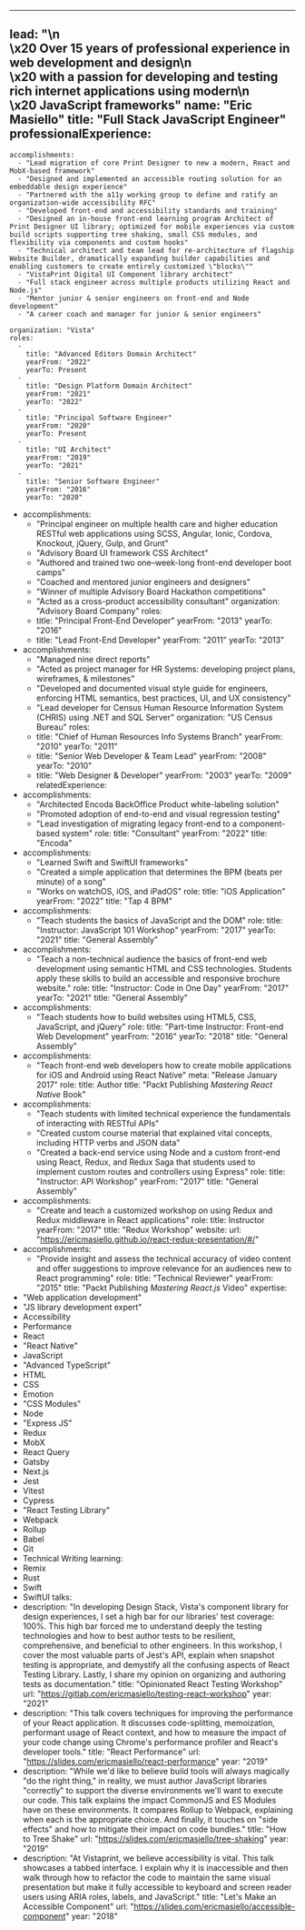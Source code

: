 --- 
lead: "\n\
    \x20   Over 15 years of professional experience in web development and design\n\
    \x20   with a passion for developing and testing rich internet applications using modern\n\
    \x20   JavaScript frameworks"
name: "Eric Masiello"
title: "Full Stack JavaScript Engineer"
professionalExperience: 
  - 
    accomplishments: 
      - "Lead migration of core Print Designer to new a modern, React and MobX-based framework"
      - "Designed and implemented an accessible routing solution for an embeddable design experience"
      - "Partnered with the a11y working group to define and ratify an organization-wide accessibility RFC"
      - "Developed front-end and accessibility standards and training"
      - "Designed an in-house front-end learning program Architect of Print Designer UI library; optimized for mobile experiences via custom build scripts supporting tree shaking, small CSS modules, and flexibility via components and custom hooks"
      - "Technical architect and team lead for re-architecture of flagship Website Builder, dramatically expanding builder capabilities and enabling customers to create entirely customized \"blocks\""
      - "VistaPrint Digital UI Component library architect"
      - "Full stack engineer across multiple products utilizing React and Node.js"
      - "Mentor junior & senior engineers on front-end and Node development"
      - "A career coach and manager for junior & senior engineers"

    organization: "Vista"
    roles: 
      - 
        title: "Advanced Editors Domain Architect"
        yearFrom: "2022"
        yearTo: Present
      - 
        title: "Design Platform Domain Architect"
        yearFrom: "2021"
        yearTo: "2022"
      - 
        title: "Principal Software Engineer"
        yearFrom: "2020"
        yearTo: Present
      - 
        title: "UI Architect"
        yearFrom: "2019"
        yearTo: "2021"
      - 
        title: "Senior Software Engineer"
        yearFrom: "2016"
        yearTo: "2020"
  - 
    accomplishments: 
      - "Principal engineer on multiple health care and higher education RESTful web applications using SCSS, Angular, Ionic, Cordova, Knockout, jQuery, Gulp, and Grunt"
      - "Advisory Board UI framework CSS Architect"
      - "Authored and trained two one–week-long front-end developer boot camps"
      - "Coached and mentored junior engineers and designers"
      - "Winner of multiple Advisory Board Hackathon competitions"
      - "Acted as a cross-product accessibility consultant"
    organization: "Advisory Board Company"
    roles: 
      - 
        title: "Principal Front-End Developer"
        yearFrom: "2013"
        yearTo: "2016"
      - 
        title: "Lead Front-End Developer"
        yearFrom: "2011"
        yearTo: "2013"
  - 
    accomplishments: 
      - "Managed nine direct reports"
      - "Acted as project manager for HR Systems: developing project plans, wireframes, & milestones"
      - "Developed and documented visual style guide for engineers, enforcing HTML semantics, best practices, UI, and UX consistency"
      - "Lead developer for Census Human Resource Information System (CHRIS) using .NET and SQL Server"
    organization: "US Census Bureau"
    roles: 
      - 
        title: "Chief of Human Resources Info Systems Branch"
        yearFrom: "2010"
        yearTo: "2011"
      - 
        title: "Senior Web Developer & Team Lead"
        yearFrom: "2008"
        yearTo: "2010"
      - 
        title: "Web Designer & Developer"
        yearFrom: "2003"
        yearTo: "2009"
relatedExperience: 
  - 
    accomplishments: 
      - "Architected Encoda BackOffice Product white-labeling solution"
      - "Promoted adoption of end-to-end and visual regression testing"
      - "Lead investigation of migrating legacy front-end to a component-based system"
    role: 
      title: "Consultant"
      yearFrom: "2022"
    title: "Encoda"
  - 
    accomplishments: 
      - "Learned Swift and SwiftUI frameworks"
      - "Created a simple application that determines the BPM (beats per minute) of a song"
      - "Works on watchOS, iOS, and iPadOS"
    role: 
      title: "iOS Application"
      yearFrom: "2022"
    title: "Tap 4 BPM"
  - 
    accomplishments: 
      - "Teach students the basics of JavaScript and the DOM"
    role: 
      title: "Instructor: JavaScript 101 Workshop"
      yearFrom: "2017"
      yearTo: "2021"
    title: "General Assembly"
  - 
    accomplishments: 
      - "Teach a non-technical audience the basics of front-end web development using semantic HTML and CSS technologies. Students apply these skills to build an accessible and responsive brochure website."
    role: 
      title: "Instructor: Code in One Day"
      yearFrom: "2017"
      yearTo: "2021"
    title: "General Assembly"
  - 
    accomplishments: 
      - "Teach students how to build websites using HTML5, CSS, JavaScript, and jQuery"
    role: 
      title: "Part-time Instructor: Front-end Web Development"
      yearFrom: "2016"
      yearTo: "2018"
    title: "General Assembly"
  - 
    accomplishments: 
      - "Teach front-end web developers how to create mobile applications for iOS and Android using React Native"
    meta: "Release January 2017"
    role: 
      title: Author
    title: "Packt Publishing <em>Mastering React Native</em> Book"
  - 
    accomplishments: 
      - "Teach students with limited technical experience the fundamentals of interacting with RESTful APIs"
      - "Created custom course material that explained vital concepts, including HTTP verbs and JSON data"
      - "Created a back-end service using Node and a custom front-end using React, Redux, and Redux Saga that students used to implement custom routes and controllers using Express"
    role: 
      title: "Instructor: API Workshop"
      yearFrom: "2017"
    title: "General Assembly"
  - 
    accomplishments: 
      - "Create and teach a customized workshop on using Redux and Redux middleware in React applications"
    role: 
      title: Instructor
      yearFrom: "2017"
    title: "Redux Workshop"
    website: 
      url: "https://ericmasiello.github.io/react-redux-presentation/#/"
  - 
    accomplishments: 
      - "Provide insight and assess the technical accuracy of video content and offer suggestions to improve relevance for an audiences new to React programming"
    role: 
      title: "Technical Reviewer"
      yearFrom: "2015"
    title: "Packt Publishing <em>Mastering React.js</em> Video"
expertise: 
  - "Web application development"
  - "JS library development expert"
  - Accessibility
  - Performance
  - React
  - "React Native"
  - JavaScript
  - "Advanced TypeScript"
  - HTML
  - CSS
  - Emotion
  - "CSS Modules"
  - Node
  - "Express JS"
  - Redux
  - MobX
  - React Query
  - Gatsby
  - Next.js
  - Jest
  - Vitest
  - Cypress
  - "React Testing Library"
  - Webpack
  - Rollup
  - Babel
  - Git
  - Technical Writing
learning: 
  - Remix
  - Rust
  - Swift
  - SwiftUI
talks: 
  - 
    description: "In developing Design Stack, Vista's component library for design experiences, I set a high bar for our libraries' test coverage: 100%. This high bar forced me to understand deeply the testing technologies and how to best author tests to be resilient, comprehensive, and beneficial to other engineers. In this workshop, I cover the most valuable parts of Jest's API, explain when snapshot testing is appropriate, and demystify all the confusing aspects of React Testing Library. Lastly, I share my opinion on organizing and authoring tests as documentation."
    title: "Opinionated React Testing Workshop"
    url: "https://gitlab.com/ericmasiello/testing-react-workshop"
    year: "2021"
  - 
    description: "This talk covers techniques for improving the performance of your React application. It discusses code-splitting, memoization, performant usage of React context, and how to measure the impact of your code change using Chrome's performance profiler and React's developer tools."
    title: "React Performance"
    url: "https://slides.com/ericmasiello/react-performance"
    year: "2019"
  - 
    description: "While we'd like to believe build tools will always magically \"do the right thing,\" in reality, we must author JavaScript libraries \"correctly\" to support the diverse environments we'll want to execute our code. This talk explains the impact CommonJS and ES Modules have on these environments. It compares Rollup to Webpack, explaining when each is the appropriate choice. And finally, it touches on \"side effects\" and how to mitigate their impact on code bundles."
    title: "How to Tree Shake"
    url: "https://slides.com/ericmasiello/tree-shaking"
    year: "2019"
  - 
    description: "At Vistaprint, we believe accessibility is vital. This talk showcases a tabbed interface. I explain why it is inaccessible and then walk through how to refactor the code to maintain the same visual presentation but make it fully accessible to keyboard and screen reader users using ARIA roles, labels, and JavaScript."
    title: "Let's Make an Accessible Component"
    url: "https://slides.com/ericmasiello/accessible-component"
    year: "2018"
